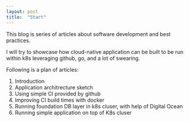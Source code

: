 ```yaml
---
layout: post
title:  "Start"
---
```


This blog is series of articles about software development and best practices.

I will try to showcase how cloud-native application can be built to be run within k8s leveraging github, go, and a lot of swearing.

Following is a plan of articles:
1. Introduction
1. Application architrecture sketch
1. Using simple CI provided by github
1. Improving CI build times with docker
1. Running foundation DB layer in k8s cluser, with help of Digital Ocean
1. Running simple application on top of K8s cluser